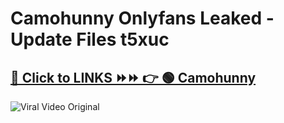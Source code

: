 
 # Camohunny Onlyfans Leaked - Update Files t5xuc

## <h2><a href="https://clipsfans.com/Camohunny&ref=git">🔗 Click to LINKS ⏩⏩ 👉 🟢 Camohunny </a></h2>

<a href="https://clipsfans.com/Camohunny&ref=git" rel="nofollow" data-target="animated-image.originalLink"><img src="https://i.ibb.co.com/xMMVF88/686577567.gif" alt="Viral Video Original" style="max-width: 100%; display: inline-block;" data-target="animated-image.originalImage"></a>

